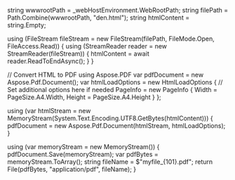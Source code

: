  string wwwrootPath = _webHostEnvironment.WebRootPath;
 string filePath = Path.Combine(wwwrootPath, "den.html");
 string htmlContent = string.Empty;

 using (FileStream fileStream = new FileStream(filePath, FileMode.Open, FileAccess.Read))
 {
     using (StreamReader reader = new StreamReader(fileStream))
     {
         htmlContent = await reader.ReadToEndAsync();
     }
 }

 // Convert HTML to PDF using Aspose.PDF
 var pdfDocument = new Aspose.Pdf.Document();
 var htmlLoadOptions = new HtmlLoadOptions
 {
     // Set additional options here if needed
     PageInfo = new PageInfo { Width = PageSize.A4.Width, Height = PageSize.A4.Height }
 };

 using (var htmlStream = new MemoryStream(System.Text.Encoding.UTF8.GetBytes(htmlContent)))
 {
     pdfDocument = new Aspose.Pdf.Document(htmlStream, htmlLoadOptions);
 }

 using (var memoryStream = new MemoryStream())
 {
     pdfDocument.Save(memoryStream);
     var pdfBytes = memoryStream.ToArray();
     string fileName = $"myfile_{101}.pdf";
     return File(pdfBytes, "application/pdf", fileName);
 }
